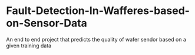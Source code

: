 # Fault-Detection-In-Wafferes-based-on-Sensor-Data
An end to end project that predicts the quality of wafer sendor based on a given training data
